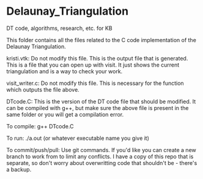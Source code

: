# Delaunay_Triangulation
DT code, algorithms, research, etc. for KB

This folder contains all the files related to the C code implementation of the Delaunay Triangulation.

kristi.vtk: Do not modify this file. This is the output file that is generated. This is a file that you can open up with visit. It just shows the current triangulation and is a way to check your work.

visit_writer.c: Do not modify this file. This is necessary for the function which outputs the file above.

DTcode.C: This is the version of the DT code file that should be modified. It can be compiled with g++, but make sure the above file is present in the same folder or you will get a compilation error.

To compile:
g++ DTcode.C

To run:
./a.out      (or whatever executable name you give it)

To commit/push/pull:
Use git commands. If you'd like you can create a new branch to work from to limit any conflicts. I have a copy of this repo that is separate, so don't worry about overwritting code that shouldn't be - there's a backup.
